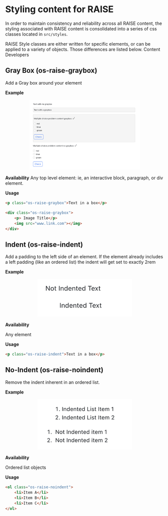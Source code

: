 # Styling content for RAISE

In order to maintain consistency and reliability across all RAISE content, the styling associated with RAISE content is consolidated into a series of css classes located in `src/styles`. 

RAISE Style classes are either written for specific elements, or can be applied to a variety of objects. Those differences are listed below. Content Developers 


## Gray Box (os-raise-graybox)
Add a Gray box around your element

**Example**
<div style="text-align: center;">
    <img src="./static/graybox.png" width="350">
</div>

**Availability**
Any top level element: ie, an interactive block, paragraph, or div element.


**Usage** 
```html 
<p class="os-raise-graybox">Text in a box</p>
```
```html
<div class="os-raise-graybox">
    <p> Image Title</p>
    <img src="www.link.com"></img>
</div>
```

## Indent (os-raise-indent)

Add a padding to the left side of an element. If the element already includes a left padding (like an ordered list) the indent will get set to exactly 2rem

**Example**
<div style="text-align: center;">
    <img src="./static/indent.png" width="300">
</div>


**Availability**

Any element

**Usage**

```html 
<p class="os-raise-indent">Text in a box</p>
```

## No-Indent (os-raise-noindent)

Remove the indent inherent in an ordered list. 

**Example**
<div style="text-align: center;">
    <img src="./static/noindent.png" width="300">
</div>


**Availability**

Ordered list objects

**Usage**

```html
<ol class="os-raise-noindent">
    <li>Item A</li>
    <li>Item B</li>
    <li>Item C</li>
</ol>
```
